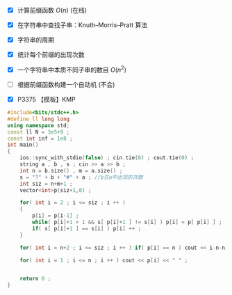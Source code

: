 - [x] 计算前缀函数 $`O(n)`$ (在线)
- [x] 在字符串中查找子串：Knuth–Morris–Pratt 算法
- [x] 字符串的周期
- [x]  统计每个前缀的出现次数
- [x] 一个字符串中本质不同子串的数目 $`O(n^2)`$  
- [ ] 根据前缀函数构建一个自动机 (不会)



- [x] P3375 【模板】KMP
```cpp
#include<bits/stdc++.h>
#define ll long long
using namespace std;
const ll N = 3e5+9 ;
const int inf = 1e8 ;
int main()
{
    ios::sync_with_stdio(false) ; cin.tie(0) ; cout.tie(0) ;
    string a , b , s ; cin >> a >> b ;
    int n = b.size() , m = a.size() ;
    s = "?" + b + "#" + a ; //b在a中出现的次数
    int siz = n+m+1 ;
    vector<int>p(siz+1,0) ;

    for( int i = 2 ; i <= siz ; i ++ )
    {
        p[i] = p[i-1] ;
        while( p[i]+1 > 1 && s[ p[i]+1 ] != s[i] ) p[i] = p[ p[i] ] ;
        if( s[ p[i]+1 ] == s[i] ) p[i] ++ ;
    }

    for( int i = n+2 ; i <= siz ; i ++ ) if( p[i] == n ) cout << i-n-n << "\n" ;

    for( int i = 1 ; i <= n ; i ++ ) cout << p[i] << " " ;


    return 0 ;
}

```
